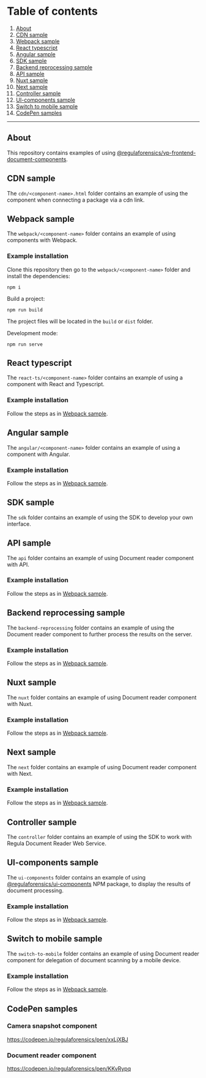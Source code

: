 # Table of сontents
1. [About](#about)
1. [CDN sample](#cdn-sample)
1. [Webpack sample](#webpack-sample)
1. [React typescript](#react-typescript)
1. [Angular sample](#angular-sample)
1. [SDK sample](#sdk-sample)
1. [Backend reprocessing sample](#backend-reprocessing-sample)
1. [API sample](#api-sample)
1. [Nuxt sample](#nuxt-sample)
1. [Next sample](#next-sample)
1. [Controller sample](#controller-sample)
1. [UI-components sample](#ui-components-sample)
1. [Switch to mobile sample](#switch-to-mobile-sample)
1. [CodePen samples](#codepen-samples)

---

## About

This repository contains examples of using [@regulaforensics/vp-frontend-document-components](https://www.npmjs.com/package/@regulaforensics/vp-frontend-document-components).

## CDN sample

The ```cdn/<component-name>.html``` folder contains an example of using the component when connecting a package via a cdn link.

## Webpack sample

The ```webpack/<component-name>``` folder contains an example of using components with Webpack.

### Example installation

Clone this repository then go to the ```webpack/<component-name>``` folder and install the dependencies:

```
npm i
```

Build a project:

```
npm run build
```

The project files will be located in the ```build``` or ```dist``` folder.

Development mode:

```
npm run serve
```

## React typescript

The ```react-ts/<component-name>``` folder contains an example of using a component with React and Typescript.

### Example installation

Follow the steps as in [Webpack sample](#webpack-sample).

## Angular sample

The ```angular/<component-name>``` folder contains an example of using a component with Angular.

### Example installation

Follow the steps as in [Webpack sample](#webpack-sample).

## SDK sample

The ```sdk``` folder contains an example of using the SDK to develop your own interface.

## API sample

The ```api``` folder contains an example of using Document reader component with API.

### Example installation

Follow the steps as in [Webpack sample](#webpack-sample).

## Backend reprocessing sample

The ```backend-reprocessing``` folder contains an example of using the Document reader component to further process the results on the server.

### Example installation

Follow the steps as in [Webpack sample](#webpack-sample).

## Nuxt sample

The ```nuxt``` folder contains an example of using Document reader component with Nuxt.

### Example installation

Follow the steps as in [Webpack sample](#webpack-sample).

## Next sample

The ```next``` folder contains an example of using Document reader component with Next.

### Example installation

Follow the steps as in [Webpack sample](#webpack-sample).

## Controller sample

The ```controller``` folder contains an example of using the SDK to work with Regula Document Reader Web Service.

## UI-components sample

The ```ui-components``` folder contains an example of using [@regulaforensics/ui-components](https://www.npmjs.com/package/@regulaforensics/ui-components) NPM package, to display the results of document processing.

### Example installation

Follow the steps as in [Webpack sample](#webpack-sample).

## Switch to mobile sample

The ```switch-to-mobile``` folder contains an example of using Document reader component for delegation of document scanning by a mobile device.

### Example installation

Follow the steps as in [Webpack sample](#webpack-sample).

## CodePen samples

### Camera snapshot component

https://codepen.io/regulaforensics/pen/xxLjXBJ

### Document reader component

https://codepen.io/regulaforensics/pen/KKvRypq
